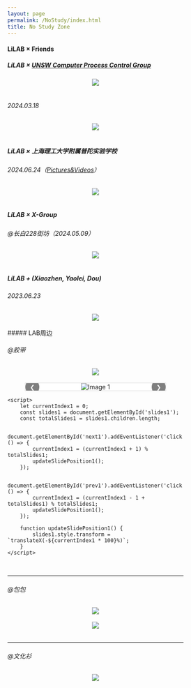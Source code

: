 ```yaml
---
layout: page
permalink: /NoStudy/index.html
title: No Study Zone
---
```


#### LiLAB × Friends

##### LiLAB × [UNSW Computer Process Control Group](https://www.unsw.edu.au/research/computer-process-control-group)

<div align="center">
<img src="https://usst-lilab.github.io/images/NoStudy/Australia.jpg">
</div><br>

###### 2024.03.18

<div align="center">
<img src="https://usst-lilab.github.io/images/NoStudy/5.jpg">
</div><br>

##### LiLAB × 上海理工大学附属普陀实验学校

###### 2024.06.24（[Pictures&Videos](https://pan.baidu.com/wap/init?surl=7ZJBnmMoXeMhyjac2PC8IQ&pwd=68S9)）

<div align="center">
<img src="https://usst-lilab.github.io/images/NoStudy/uav activity.jpg">
</div><br>




##### LiLAB × X-Group

###### @长白228街坊（2024.05.09）

<div align="center">
<img src="https://usst-lilab.github.io/images/NoStudy/228.jpg">
</div><br>



##### LiLAB + (Xiaozhen, Yaolei, Dou)

###### 2023.06.23


<div align="center">
<img src="https://usst-lilab.github.io/images/NoStudy/3.jpg">
</div><br>
##### LAB周边

###### @胶带

<div align="center">
<img src="https://usst-lilab.github.io/images/NoStudy/4.jpg">
</div><br>
<html lang="en">
<head>
    <meta charset="UTF-8">
    <meta name="viewport" content="width=device-width, initial-scale=1.0">
    <title>Image Slider 1</title>
    <style>
        * {
            box-sizing: border-box;
        }
        .slider-container {
            position: relative;
            max-width: 80%;
            margin: auto;
            overflow: hidden;
            border: 1px solid #ddd;
            background: #fff;
        }
        .slides {
            display: flex;
            transition: transform 0.5s ease-in-out;
        }
        .slide {
            min-width: 100%;
            display: flex;
            justify-content: center;
            align-items: center;
        }
        .slide img {
            max-width: 100%;
            max-height: 100vh;
            height: auto;
            width: auto;
            object-fit: contain; /* Maintain aspect ratio */
        }
        .navigation {
            position: absolute;
            top: 50%;
            width: 100%;
            display: flex;
            justify-content: space-between;
            transform: translateY(-50%);
            z-index: 1;
        }
        .navigation button {
            background: rgba(0, 0, 0, 0.5);
            border: none;
            color: white;
            padding: 10px;
            cursor: pointer;
            border-radius: 50%;
        }
        .navigation button:hover {
            background: rgba(0, 0, 0, 0.8);
        }
    </style>
</head>
<body>
    <div class="content">
        <div class="slider-container">
            <div class="slides" id="slides1">
                <div class="slide">
                    <img src="https://usst-lilab.github.io/images/NoStudy/version1.png" alt="Image 1">
                </div>
                <div class="slide">
                    <img src="https://usst-lilab.github.io/images/NoStudy/version2.png" alt="Image 2">
                </div>
                <div class="slide">
                    <img src="https://usst-lilab.github.io/images/NoStudy/version3.png" alt="Image 3">
                </div>
            </div>
            <div class="navigation">
                <button id="prev1">&#10094;</button>
                <button id="next1">&#10095;</button>
            </div>
        </div>
    </div>

    <script>
        let currentIndex1 = 0;
        const slides1 = document.getElementById('slides1');
        const totalSlides1 = slides1.children.length;
    
        document.getElementById('next1').addEventListener('click', () => {
            currentIndex1 = (currentIndex1 + 1) % totalSlides1;
            updateSlidePosition1();
        });
    
        document.getElementById('prev1').addEventListener('click', () => {
            currentIndex1 = (currentIndex1 - 1 + totalSlides1) % totalSlides1;
            updateSlidePosition1();
        });
    
        function updateSlidePosition1() {
            slides1.style.transform = `translateX(-${currentIndex1 * 100}%)`;
        }
    </script>
</body>
</html><br>

---

###### @包包


<div align="center">
<img src="https://usst-lilab.github.io/images/NoStudy/bag1.jpg">
</div><br>
<div align="center">
<img src="https://usst-lilab.github.io/images/NoStudy/bag.png">
</div><br>



---

###### @文化衫


<div align="center">
<img src="https://usst-lilab.github.io/images/NoStudy/T-shirts.jpg">
</div><br>


